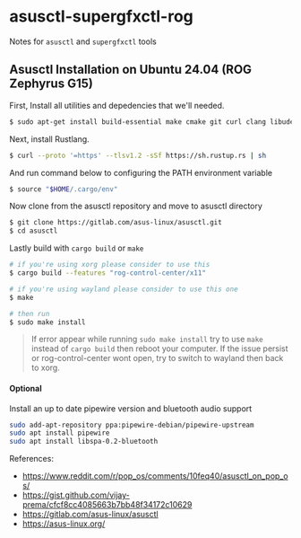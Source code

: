 # asusctl-supergfxctl-rog
Notes for `asusctl` and `supergfxctl` tools

## Asusctl Installation on Ubuntu 24.04 (ROG Zephyrus G15)
First, Install all utilities and depedencies that we'll needed.

```bash
$ sudo apt-get install build-essential make cmake git curl clang libudev-dev libudev-dev libgtk-3-dev libinput-dev libgbm-dev libsystemd-dev libseat-dev
```

Next, install Rustlang.

```bash
$ curl --proto '=https' --tlsv1.2 -sSf https://sh.rustup.rs | sh
```
And run command below to configuring the PATH environment variable

```bash
$ source "$HOME/.cargo/env"
```

Now clone from the asusctl repository and move to asusctl directory

```bash
$ git clone https://gitlab.com/asus-linux/asusctl.git
$ cd asusctl
```

Lastly build with `cargo build` or `make`

```bash
# if you're using xorg please consider to use this
$ cargo build --features "rog-control-center/x11"

# if you're using wayland please consider to use this one
$ make

# then run
$ sudo make install
```
> If error appear while running `sudo make install` try to use `make` instead of `cargo build` then reboot your computer.
> If the issue persist or rog-control-center wont open, try to switch to wayland then back to xorg.


#### Optional

Install an up to date pipewire version and bluetooth audio support

```bash
sudo add-apt-repository ppa:pipewire-debian/pipewire-upstream
sudo apt install pipewire
sudo apt install libspa-0.2-bluetooth
```

References:
- https://www.reddit.com/r/pop_os/comments/10feq40/asusctl_on_pop_os/
- https://gist.github.com/vijay-prema/cfcf8cc4085663b7bb48f34172c10629
- https://gitlab.com/asus-linux/asusctl
- https://asus-linux.org/
